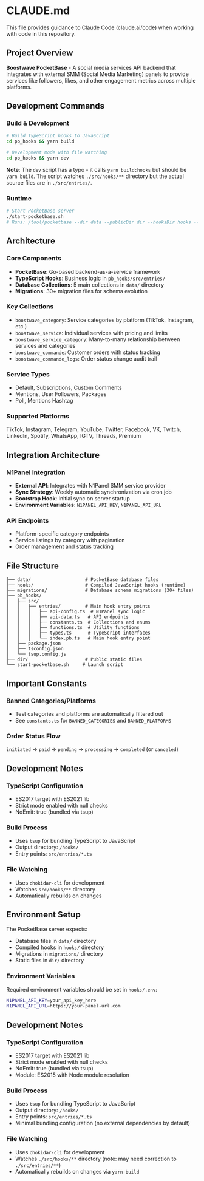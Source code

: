 # CLAUDE.md

This file provides guidance to Claude Code (claude.ai/code) when working with code in this repository.

## Project Overview

**Boostwave PocketBase** - A social media services API backend that integrates with external SMM (Social Media Marketing) panels to provide services like followers, likes, and other engagement metrics across multiple platforms.

## Development Commands

### Build & Development
```bash
# Build TypeScript hooks to JavaScript
cd pb_hooks && yarn build

# Development mode with file watching
cd pb_hooks && yarn dev
```

**Note**: The `dev` script has a typo - it calls `yarn build:hooks` but should be `yarn build`. The script watches `./src/hooks/**` directory but the actual source files are in `./src/entries/`.

### Runtime
```bash
# Start PocketBase server
./start-pocketbase.sh
# Runs: /tool/pocketbase --dir data --publicDir dir --hooksDir hooks --migrationsDir migrations serve --http 0.0.0.0:8090
```

## Architecture

### Core Components
- **PocketBase**: Go-based backend-as-a-service framework
- **TypeScript Hooks**: Business logic in `pb_hooks/src/entries/`
- **Database Collections**: 5 main collections in `data/` directory
- **Migrations**: 30+ migration files for schema evolution

### Key Collections
- `boostwave_category`: Service categories by platform (TikTok, Instagram, etc.)
- `boostwave_service`: Individual services with pricing and limits
- `boostwave_service_category`: Many-to-many relationship between services and categories
- `boostwave_commande`: Customer orders with status tracking
- `boostwave_commande_logs`: Order status change audit trail

### Service Types
- Default, Subscriptions, Custom Comments
- Mentions, User Followers, Packages
- Poll, Mentions Hashtag

### Supported Platforms
TikTok, Instagram, Telegram, YouTube, Twitter, Facebook, VK, Twitch, LinkedIn, Spotify, WhatsApp, IGTV, Threads, Premium

## Integration Architecture

### N1Panel Integration
- **External API**: Integrates with N1Panel SMM service provider
- **Sync Strategy**: Weekly automatic synchronization via cron job
- **Bootstrap Hook**: Initial sync on server startup
- **Environment Variables**: `N1PANEL_API_KEY`, `N1PANEL_API_URL`

### API Endpoints
- Platform-specific category endpoints
- Service listings by category with pagination
- Order management and status tracking

## File Structure

```
├── data/                    # PocketBase database files
├── hooks/                   # Compiled JavaScript hooks (runtime)
├── migrations/              # Database schema migrations (30+ files)
├── pb_hooks/
│   ├── src/
│   │   ├── entries/         # Main hook entry points
│   │   │   ├── api-config.ts  # N1Panel sync logic
│   │   │   ├── api-data.ts   # API endpoints
│   │   │   ├── constants.ts  # Collections and enums
│   │   │   ├── functions.ts  # Utility functions
│   │   │   ├── types.ts      # TypeScript interfaces
│   │   │   └── index.pb.ts   # Main hook entry point
│   ├── package.json
│   ├── tsconfig.json
│   └── tsup.config.js
├── dir/                     # Public static files
└── start-pocketbase.sh     # Launch script
```

## Important Constants

### Banned Categories/Platforms
- Test categories and platforms are automatically filtered out
- See `constants.ts` for `BANNED_CATEGORIES` and `BANNED_PLATFORMS`

### Order Status Flow
`initiated` → `paid` → `pending` → `processing` → `completed` (or `canceled`)

## Development Notes

### TypeScript Configuration
- ES2017 target with ES2021 lib
- Strict mode enabled with null checks
- NoEmit: true (bundled via tsup)

### Build Process
- Uses `tsup` for bundling TypeScript to JavaScript
- Output directory: `/hooks/`
- Entry points: `src/entries/*.ts`

### File Watching
- Uses `chokidar-cli` for development
- Watches `src/hooks/**` directory
- Automatically rebuilds on changes

## Environment Setup

The PocketBase server expects:
- Database files in `data/` directory
- Compiled hooks in `hooks/` directory
- Migrations in `migrations/` directory
- Static files in `dir/` directory

### Environment Variables
Required environment variables should be set in `hooks/.env`:
```bash
N1PANEL_API_KEY=your_api_key_here
N1PANEL_API_URL=https://your-panel-url.com
```

## Development Notes

### TypeScript Configuration
- ES2017 target with ES2021 lib
- Strict mode enabled with null checks
- NoEmit: true (bundled via tsup)
- Module: ES2015 with Node module resolution

### Build Process
- Uses `tsup` for bundling TypeScript to JavaScript
- Output directory: `/hooks/`
- Entry points: `src/entries/*.ts`
- Minimal bundling configuration (no external dependencies by default)

### File Watching
- Uses `chokidar-cli` for development
- Watches `./src/hooks/**` directory (note: may need correction to `./src/entries/**`)
- Automatically rebuilds on changes via `yarn build`
